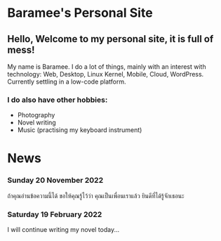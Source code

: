 # Baramee's Personal Site

## Hello, Welcome to my personal site, it is full of mess!
My name is Baramee.
I do a lot of things, mainly with an interest with technology: Web, Desktop, Linux Kernel, Mobile, Cloud, WordPress. Currently settling in a low-code platform.

### I do also have other hobbies:
- Photography
- Novel writing
- Music (practising my keyboard instrument)

# News
### Sunday 20 November 2022
ถ้าคุณอ่านข้อความนี้ได้ ขอให้คุณรู้ไว้ว่า คุณเป็นเพื่อนเราแล้ว ยินดีที่ได้รู้จักเธอนะ

### Saturday 19 February 2022
I will continue writing my novel today...